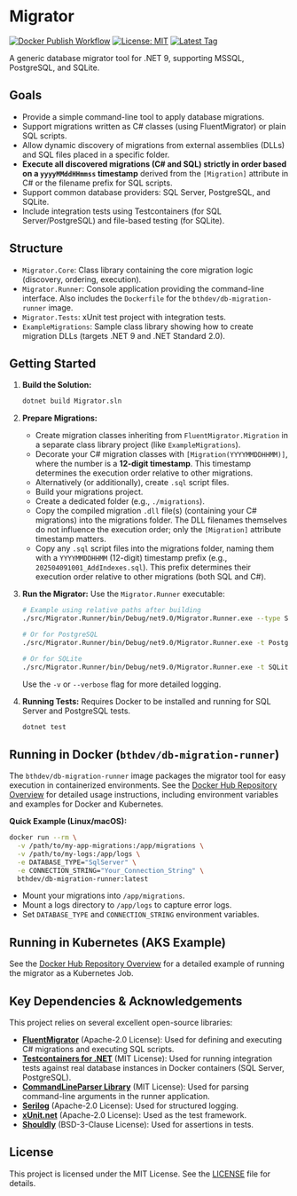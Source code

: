 # Migrator

[![Docker Publish Workflow](https://github.com/bjth/database-migrator/actions/workflows/docker-publish.yml/badge.svg)](https://github.com/bjth/database-migrator/actions/workflows/docker-publish.yml)
[![License: MIT](https://img.shields.io/github/license/bjth/database-migrator)](LICENSE)
[![Latest Tag](https://img.shields.io/github/v/tag/bjth/database-migrator?sort=semver&label=latest)](https://github.com/bjth/database-migrator/tags)

A generic database migrator tool for .NET 9, supporting MSSQL, PostgreSQL, and SQLite.

## Goals

*   Provide a simple command-line tool to apply database migrations.
*   Support migrations written as C# classes (using FluentMigrator) or plain SQL scripts.
*   Allow dynamic discovery of migrations from external assemblies (DLLs) and SQL files placed in a specific folder.
*   **Execute all discovered migrations (C# and SQL) strictly in order based on a `yyyyMMddHHmmss` timestamp** derived from the `[Migration]` attribute in C# or the filename prefix for SQL scripts.
*   Support common database providers: SQL Server, PostgreSQL, and SQLite.
*   Include integration tests using Testcontainers (for SQL Server/PostgreSQL) and file-based testing (for SQLite).

## Structure

*   `Migrator.Core`: Class library containing the core migration logic (discovery, ordering, execution).
*   `Migrator.Runner`: Console application providing the command-line interface. Also includes the `Dockerfile` for the `bthdev/db-migration-runner` image.
*   `Migrator.Tests`: xUnit test project with integration tests.
*   `ExampleMigrations`: Sample class library showing how to create migration DLLs (targets .NET 9 and .NET Standard 2.0).

## Getting Started

1.  **Build the Solution:**
    ```bash
    dotnet build Migrator.sln
    ```
2.  **Prepare Migrations:**
    *   Create migration classes inheriting from `FluentMigrator.Migration` in a separate class library project (like `ExampleMigrations`).
    *   Decorate your C# migration classes with `[Migration(YYYYMMDDHHMM)]`, where the number is a **12-digit timestamp**. This timestamp determines the execution order relative to other migrations.
    *   Alternatively (or additionally), create `.sql` script files.
    *   Build your migrations project.
    *   Create a dedicated folder (e.g., `./migrations`).
    *   Copy the compiled migration `.dll` file(s) (containing your C# migrations) into the migrations folder. The DLL filenames themselves do not influence the execution order; only the `[Migration]` attribute timestamp matters.
    *   Copy any `.sql` script files into the migrations folder, naming them with a `YYYYMMDDHHMM` (12-digit) timestamp prefix (e.g., `202504091001_AddIndexes.sql`). This prefix determines their execution order relative to other migrations (both SQL and C#).
3.  **Run the Migrator:**
    Use the `Migrator.Runner` executable:
    ```bash
    # Example using relative paths after building
    ./src/Migrator.Runner/bin/Debug/net9.0/Migrator.Runner.exe --type SqlServer --connection "Your_Connection_String" --path "./migrations"

    # Or for PostgreSQL
    ./src/Migrator.Runner/bin/Debug/net9.0/Migrator.Runner.exe -t PostgreSql -c "Your_Pg_Connection_String" -p "./migrations"

    # Or for SQLite
    ./src/Migrator.Runner/bin/Debug/net9.0/Migrator.Runner.exe -t SQLite -c "Data Source=./myDatabase.db" -p "./migrations"
    ```
    Use the `-v` or `--verbose` flag for more detailed logging.

4.  **Running Tests:**
    Requires Docker to be installed and running for SQL Server and PostgreSQL tests.
    ```bash
    dotnet test
    ```

## Running in Docker (`bthdev/db-migration-runner`)

The `bthdev/db-migration-runner` image packages the migrator tool for easy execution in containerized environments. See the [Docker Hub Repository Overview](https://hub.docker.com/r/bthdev/db-migration-runner) for detailed usage instructions, including environment variables and examples for Docker and Kubernetes.

**Quick Example (Linux/macOS):**
```bash
docker run --rm \
  -v /path/to/my-app-migrations:/app/migrations \
  -v /path/to/my-logs:/app/logs \
  -e DATABASE_TYPE="SqlServer" \
  -e CONNECTION_STRING="Your_Connection_String" \
  bthdev/db-migration-runner:latest
```
*   Mount your migrations into `/app/migrations`.
*   Mount a logs directory to `/app/logs` to capture error logs.
*   Set `DATABASE_TYPE` and `CONNECTION_STRING` environment variables.

## Running in Kubernetes (AKS Example)

See the [Docker Hub Repository Overview](https://hub.docker.com/r/bthdev/db-migration-runner) for a detailed example of running the migrator as a Kubernetes Job.

## Key Dependencies & Acknowledgements

This project relies on several excellent open-source libraries:

*   **[FluentMigrator](https://fluentmigrator.github.io/)** (Apache-2.0 License): Used for defining and executing C# migrations and executing SQL scripts.
*   **[Testcontainers for .NET](https://testcontainers.com/guides/getting-started-with-testcontainers-for-dotnet/)** (MIT License): Used for running integration tests against real database instances in Docker containers (SQL Server, PostgreSQL).
*   **[CommandLineParser Library](https://github.com/commandlineparser/commandline)** (MIT License): Used for parsing command-line arguments in the runner application.
*   **[Serilog](https://serilog.net/)** (Apache-2.0 License): Used for structured logging.
*   **[xUnit.net](https://xunit.net/)** (Apache-2.0 License): Used as the test framework.
*   **[Shouldly](https://shouldly.readthedocs.io/)** (BSD-3-Clause License): Used for assertions in tests.

## License

This project is licensed under the MIT License. See the [LICENSE](LICENSE) file for details. 